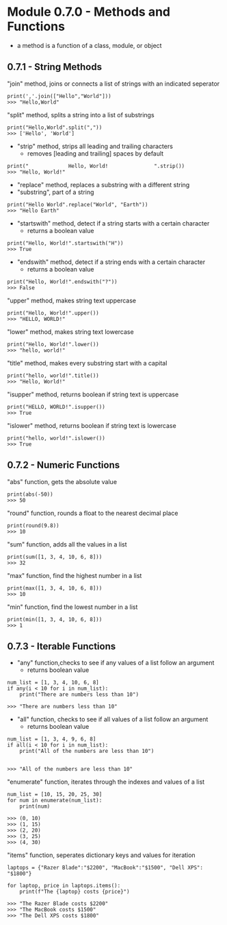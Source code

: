 # Module 0.7.0 - Methods and Functions
- a method is a function of a class, module, or object

## 0.7.1 - String Methods
"join" method, joins or connects a list of strings with an indicated seperator
```
print(','.join(["Hello","World"]))
>>> "Hello,World"
```
"split" method, splits a string into a list of substrings
```
print("Hello,World".split(","))
>>> ['Hello', 'World']
```
- "strip" method, strips all leading and trailing characters
	- removes [leading and trailing] spaces by default
```
print("             Hello, World!               ".strip())
>>> "Hello, World!"
```
- "replace" method, replaces a substring with a different string
- "substring", part of a string
```
print("Hello World".replace("World", "Earth"))
>>> "Hello Earth"
```
- "startswith" method, detect if a string starts with a certain character
	- returns a boolean value
```
print("Hello, World!".startswith("H"))
>>> True
```
- "endswith" method, detect if a string ends with a certain character
	- returns a boolean value
```
print("Hello, World!".endswith("?"))
>>> False
```
"upper" method, makes string text uppercase
```
print("Hello, World!".upper())
>>> "HELLO, WORLD!"
```
"lower" method, makes string text lowercase
```
print("Hello, World!".lower())
>>> "hello, world!"
```
"title" method, makes every substring start with a capital
```
print("hello, world!".title())
>>> "Hello, World!"
```
"isupper" method, returns boolean if string text is uppercase
```
print("HELLO, WORLD!".isupper())
>>> True
```
"islower" method, returns boolean if string text is lowercase
```
print("hello, world!".islower())
>>> True
```

## 0.7.2 - Numeric Functions
"abs" function, gets the absolute value
```
print(abs(-50))
>>> 50
```
"round" function, rounds a float to the nearest decimal place
```
print(round(9.8))
>>> 10
```
"sum" function, adds all the values in a list
```
print(sum([1, 3, 4, 10, 6, 8]))
>>> 32
```
"max" function, find the highest number in a list
```
print(max([1, 3, 4, 10, 6, 8]))
>>> 10
```
"min" function, find the lowest number in a list
```
print(min([1, 3, 4, 10, 6, 8]))
>>> 1
```

## 0.7.3 - Iterable Functions
- "any" function,checks to see if any values of a list follow an argument
	- returns boolean value
```
num_list = [1, 3, 4, 10, 6, 8]
if any(i < 10 for i in num_list):
	print("There are numbers less than 10")
	
>>> "There are numbers less than 10"
```
- "all" function, checks to see if all values of a list follow an argument
	- returns boolean value
```
num_list = [1, 3, 4, 9, 6, 8]
if all(i < 10 for i in num_list):
	print("All of the numbers are less than 10")

	
>>> "All of the numbers are less than 10"
```
"enumerate" function, iterates through the indexes and values of a list
```
num_list = [10, 15, 20, 25, 30]
for num in enumerate(num_list):
	print(num)
	
>>> (0, 10)
>>> (1, 15)
>>> (2, 20)
>>> (3, 25)
>>> (4, 30)
```
"items" function, seperates dictionary keys and values for iteration
```
laptops = {"Razer Blade":"$2200", "MacBook":"$1500", "Dell XPS": "$1800"}

for laptop, price in laptops.items():
	print(f"The {laptop} costs {price}")
	
>>> "The Razer Blade costs $2200"
>>> "The MacBook costs $1500"
>>> "The Dell XPS costs $1800"
```

